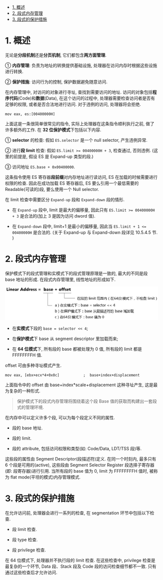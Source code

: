 
<!-- @import "[TOC]" {cmd="toc" depthFrom=1 depthTo=6 orderedList=false} -->

<!-- code_chunk_output -->

- [1. 概述](#1-概述)
- [2. 段式内存管理](#2-段式内存管理)
- [3. 段式的保护措施](#3-段式的保护措施)

<!-- /code_chunk_output -->

# 1. 概述

无论是**分段机制**还是**分页机制**, 它们都包含**两方面管理**.

① **内存管理**: 负责为地址的转换提供基础设施, 处理器在访问内存时根据这些设施进行转换.

② **保护措施**: 访问行为的控制, 保护数据避免随意访问.

在内存管理中, 对访问的对象进行寻址, 查找到需要访问的地址. 访问的对象包括**程序代码**(Code)和**数据**(Data), 在这个访问的过程中, 处理器需要检查访问者是否有足够的权限, 或者是否合法地进行访问. 对于违例的访问, 处理器将会拒绝.

```assembly
mov eax, es:[00400000H]
```

上面这是一条很简单很常见的指令, 实际上处理器在这条指令顺利执行之前, 做了许多额外的工作. 在 **32 位保护模式**下包括以下内容.

① **selector** 的检查: 假如 `ES.selector` 是一个 null selector, 产生违例异常.

② 进行**段 limit** 检查: 假如 `ES.limit >= 00400000H + 3`, 检查通过, 否则违例. (这里的前提是, 假设 ES 是 Expand-up 类型的段.)

③ 访问地址 `ES.base + 0x00400000`.

这条指令使用 ES 寄存器**段前缀**对内存地址进行读访问, ES 在加载的时候需要进行权限的检查. 因此在成功加载 ES 寄存器后, ES 要么引用一个最低需要的 Readable(可读的)段, 要么使用一个 Null selector.

在 limit 检查中需要区分 `Expand-up` 段和 `Expand-down` 段的情形.

* 在 `Expand-up` 段中, limit 是最大的偏移量, 因此只有 `ES.limit >= 00400000H + 3` 是合法的(加上 3 是因为访问 dword 值).

* 在 `Expand-down` 段中, limit+1 是最小的偏移量, 因此当 `ES.limit + 1 <= 00400000H` 是合法的. (关于 Expand-up 与 Expand-down 段详见 10.5.4.5 节. )

# 2. 段式内存管理

保护模式下的段式管理和实模式下的段式管理原理是一致的, 最大的不同是段 base 地址的形成. 在段式内存管理里, 线性地址的形成如下.

![config](./images/4.png)

* 在**实模式**下段的 `base = selector << 4`;

* 在**保护模式**下 base 从 segment descriptor 里加载而来;

* 在 **64 位模式**下, 所有段的 base 都被处理为 0 值, 所有段的 limit 都是 FFFFFFFFH 值.

offset 可由多种寻址模式产生.

```assembly
mov eax, [ebx+ecx*4+0x0c]           ;  base+index+displacement
```

上面指令中的 offset 由 base+index*scale+displacement 这种寻址产生, 这是最为复杂的一种形式.

>保护模式下的段式内存管理将围绕着这个段 Base 值的获取而构建出一套段式的管理环境.

在内存中可以定义许多个段, 可以为每个段定义不同的属性.

- 段的 base 地址.

- 段的 limit.

- 段的 attribute, 包括访问权限和类型(如: Code/Data, LDT/TSS 段)等.

这些段的属性由 Segment Descriptor(段描述符)定义. 在同一个时刻内, 最多只有 6 个段是可用的(active), 这些段由 Segment Selector Register 段选择子寄存器(即: 段寄存器)进行引用. 当所有段的 base 值为 0, limit 为 FFFFFFFFH 值时, 被称为 flat mode(平坦的模式)内存管理模式.

# 3. 段式的保护措施

在允许访问前, 处理器会进行一系列的检查, 在 segmentation 环节中包括以下检查.

- 段 limit 检查.

- 段 type 检查.

- 段 privilege 检查.

在 64 位模式下, 处理器并不执行段的 limit 检查. 在这些检查中, privilege 检查是最复杂的一个环节, Data 段、Stack 段及 Code 段的访问检查细节都不一致. 只有通过这些检查后才允许访问.